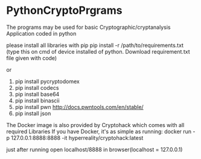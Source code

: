 # PythonCryptoPrgrams
The programs may be used for basic Cryptographic/cryptanalysis Application coded in python

please install all libraries with pip
pip install -r /path/to/requirements.txt  (type this on cmd of device installed of python. Download requirement.txt file given with code)

or

1. pip install pycryptodomex
2. pip install codecs
3. pip install base64
4. pip install binascii
5. pip install pwn         http://docs.pwntools.com/en/stable/
6. pip install json        

The Docker image is also provided by Cryptohack which comes with all required Libraries
If you have Docker, it's as simple as running: docker run -p 127.0.0.1:8888:8888 -it hyperreality/cryptohack:latest


just after running open localhost/8888 in browser(localhost = 127.0.0.1)
